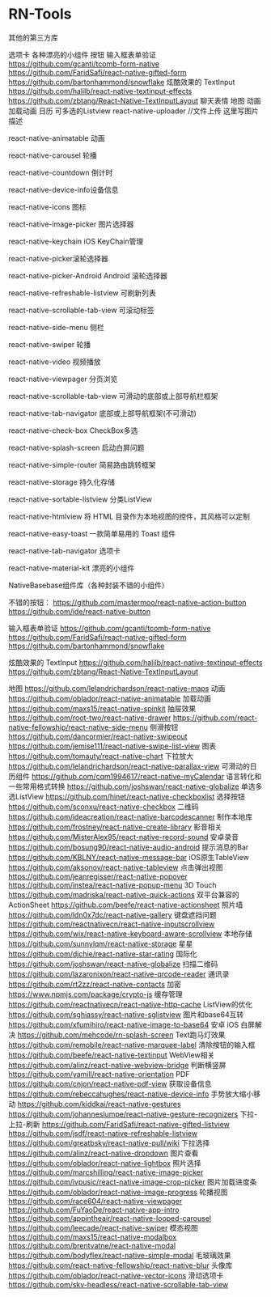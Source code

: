 # RN-Tools

其他的第三方库

选项卡
各种漂亮的小组件
按钮
输入框表单验证
https://github.com/gcanti/tcomb-form-native
https://github.com/FaridSafi/react-native-gifted-form
https://github.com/bartonhammond/snowflake
炫酷效果的 TextInput
https://github.com/halilb/react-native-textinput-effects
https://github.com/zbtang/React-Native-TextInputLayout
聊天表情
地图
动画
加载动画
日历
可多选的Listview
react-native-uploader //文件上传
这里写图片描述

react-native-animatable 动画

react-native-carousel 轮播

react-native-countdown 倒计时

react-native-device-info设备信息

react-native-icons 图标

react-native-image-picker 图片选择器

react-native-keychain iOS KeyChain管理

react-native-picker滚轮选择器

react-native-picker-Android Android 滚轮选择器

react-native-refreshable-listview 可刷新列表

react-native-scrollable-tab-view 可滚动标签

react-native-side-menu 侧栏

react-native-swiper 轮播

react-native-video 视频播放

react-native-viewpager 分页浏览

react-native-scrollable-tab-view 可滑动的底部或上部导航栏框架

react-native-tab-navigator 底部或上部导航框架(不可滑动)

react-native-check-box CheckBox多选

react-native-splash-screen 启动白屏问题

react-native-simple-router 简易路由跳转框架

react-native-storage 持久化存储

react-native-sortable-listview 分类ListView

react-native-htmlview 将 HTML 目录作为本地视图的控件，其风格可以定制

react-native-easy-toast 一款简单易用的 Toast 组件

react-native-tab-navigator 选项卡

react-native-material-kit 漂亮的小组件

NativeBasebase组件库（各种封装不错的小组件）

不错的按钮：
https://github.com/mastermoo/react-native-action-button
https://github.com/ide/react-native-button

输入框表单验证
https://github.com/gcanti/tcomb-form-native
https://github.com/FaridSafi/react-native-gifted-form
https://github.com/bartonhammond/snowflake

炫酷效果的 TextInput
https://github.com/halilb/react-native-textinput-effects
https://github.com/zbtang/React-Native-TextInputLayout

地图
https://github.com/lelandrichardson/react-native-maps
动画
https://github.com/oblador/react-native-animatable
加载动画
https://github.com/maxs15/react-native-spinkit
抽屉效果
https://github.com/root-two/react-native-drawer
https://github.com/react-native-fellowship/react-native-side-menu
侧滑按钮
https://github.com/dancormier/react-native-swipeout
https://github.com/jemise111/react-native-swipe-list-view
图表
https://github.com/tomauty/react-native-chart
下拉放大
https://github.com/lelandrichardson/react-native-parallax-view
可滑动的日历组件
https://github.com/cqm1994617/react-native-myCalendar
语言转化和一些常用格式转换
https://github.com/joshswan/react-native-globalize
单选多选ListView
https://github.com/hinet/react-native-checkboxlist
选择按钮
https://github.com/sconxu/react-native-checkbox
二维码
https://github.com/ideacreation/react-native-barcodescanner
制作本地库
https://github.com/frostney/react-native-create-library
影音相关
https://github.com/MisterAlex95/react-native-record-sound
安卓录音
https://github.com/bosung90/react-native-audio-android
提示消息的Bar
https://github.com/KBLNY/react-native-message-bar
iOS原生TableView
https://github.com/aksonov/react-native-tableview
点击弹出视图
https://github.com/jeanregisser/react-native-popover
https://github.com/instea/react-native-popup-menu
3D Touch
https://github.com/madriska/react-native-quick-actions
双平台兼容的ActionSheet
https://github.com/beefe/react-native-actionsheet
照片墙
https://github.com/ldn0x7dc/react-native-gallery
键盘遮挡问题
https://github.com/reactnativecn/react-native-inputscrollview
https://github.com/wix/react-native-keyboard-aware-scrollview
本地存储
https://github.com/sunnylqm/react-native-storage
星星
https://github.com/djchie/react-native-star-rating
国际化
https://github.com/joshswan/react-native-globalize
扫描二维码
https://github.com/lazaronixon/react-native-qrcode-reader
通讯录
https://github.com/rt2zz/react-native-contacts
加密
https://www.npmjs.com/package/crypto-js
缓存管理
https://github.com/reactnativecn/react-native-http-cache
ListView的优化
https://github.com/sghiassy/react-native-sglistview
图片和base64互转
https://github.com/xfumihiro/react-native-image-to-base64
安卓 iOS 白屏解决
https://github.com/mehcode/rn-splash-screen
Text跑马灯效果
https://github.com/remobile/react-native-marquee-label
清除按钮的输入框
https://github.com/beefe/react-native-textinput
WebView相关
https://github.com/alinz/react-native-webview-bridge
判断横竖屏
https://github.com/yamill/react-native-orientation
PDF
https://github.com/cnjon/react-native-pdf-view
获取设备信息
https://github.com/rebeccahughes/react-native-device-info
手势放大缩小移动
https://github.com/kiddkai/react-native-gestures
https://github.com/johanneslumpe/react-native-gesture-recognizers
下拉-上拉-刷新
https://github.com/FaridSafi/react-native-gifted-listview
https://github.com/jsdf/react-native-refreshable-listview
https://github.com/greatbsky/react-native-pull/wiki
下拉选择
https://github.com/alinz/react-native-dropdown
图片查看
https://github.com/oblador/react-native-lightbox
照片选择
https://github.com/marcshilling/react-native-image-picker
https://github.com/ivpusic/react-native-image-crop-picker
图片加载进度条
https://github.com/oblador/react-native-image-progress
轮播视图
https://github.com/race604/react-native-viewpager
https://github.com/FuYaoDe/react-native-app-intro
https://github.com/appintheair/react-native-looped-carousel
https://github.com/leecade/react-native-swiper
模态视图
https://github.com/maxs15/react-native-modalbox
https://github.com/brentvatne/react-native-modal
https://github.com/bodyflex/react-native-simple-modal
毛玻璃效果
https://github.com/react-native-fellowship/react-native-blur
头像库
https://github.com/oblador/react-native-vector-icons
滑动选项卡
https://github.com/skv-headless/react-native-scrollable-tab-view
